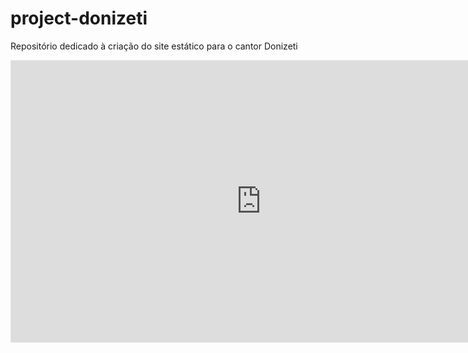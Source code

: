 # project-donizeti
Repositório dedicado à criação do site estático para o cantor Donizeti
<!DOCTYPE html>
<html lang="en">
<head>
    <meta charset="UTF-8">
    <meta name="viewport" content="width=device-width, initial-scale=1.0">
    <title>Document</title>
</head>
<body>
    <iframe style="border: 1px solid rgba(0, 0, 0, 0.1);" width="800" height="450" src="https://www.figma.com/embed?embed_host=share&url=https%3A%2F%2Fwww.figma.com%2Ffile%2F2ULpGl0HcqLCjhFpo4irGG%2FDonizeti%3Ftype%3Ddesign%26node-id%3D7%253A43%26mode%3Ddesign%26t%3DdPcyGyjWPq5hu50E-1" allowfullscreen></iframe>
</body>
</html>
